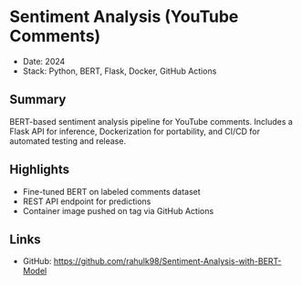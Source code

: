 # Sentiment Analysis (YouTube Comments)

- Date: 2024
- Stack: Python, BERT, Flask, Docker, GitHub Actions

## Summary
BERT-based sentiment analysis pipeline for YouTube comments. Includes a Flask API for inference, Dockerization for portability, and CI/CD for automated testing and release.

## Highlights
- Fine-tuned BERT on labeled comments dataset
- REST API endpoint for predictions
- Container image pushed on tag via GitHub Actions

## Links
- GitHub: https://github.com/rahulk98/Sentiment-Analysis-with-BERT-Model
